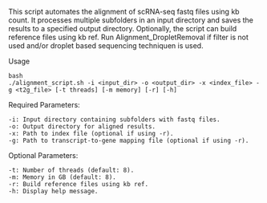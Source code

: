 This script automates the alignment of scRNA-seq fastq files using kb count. It processes multiple subfolders in an input directory and saves the results to a specified output directory. Optionally, the script can build reference files using kb ref. Run Alignment_DropletRemoval if filter is not used and/or droplet based sequencing techniquen is used. 

Usage

```
bash
./alignment_script.sh -i <input_dir> -o <output_dir> -x <index_file> -g <t2g_file> [-t threads] [-m memory] [-r] [-h]
```

Required Parameters:

    -i: Input directory containing subfolders with fastq files.
    -o: Output directory for aligned results.
    -x: Path to index file (optional if using -r).
    -g: Path to transcript-to-gene mapping file (optional if using -r).

Optional Parameters:

    -t: Number of threads (default: 8).
    -m: Memory in GB (default: 8).
    -r: Build reference files using kb ref.
    -h: Display help message.

```



```
